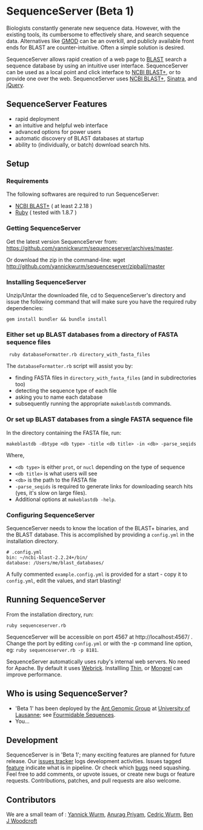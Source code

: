 # SequenceServer (Beta 1)

Biologists constantly generate new sequence data. However, with the existing
tools, its cumbersome to effectively share, and search sequence data.
Alternatives like [GMOD][5] can be an overkill, and publicly available front
ends for BLAST are counter-intuitive. Often a simple solution is desired.

SequenceServer allows rapid creation of a web page to [BLAST][1] search a 
sequence database by using an intuitive user interface. SequenceServer can 
be used as a local point and click interface to [NCBI BLAST+][2], or to 
provide one over the web. SequenceServer uses [NCBI BLAST+][2], 
[Sinatra][3], and [jQuery][4].

## SequenceServer Features

* rapid deployment
* an intuitive and helpful web interface
* advanced options for power users
* automatic discovery of BLAST databases at startup
* ability to (individually, or batch) download search hits.

## Setup

### Requirements

The following softwares are required to run SequenceServer:

* [NCBI BLAST+][2]  ( at least 2.2.18 )
* [Ruby][6]         ( tested with 1.8.7 )

### Getting SequenceServer

Get the latest version SequenceServer from: https://github.com/yannickwurm/sequenceserver/archives/master.

Or download the zip in the command-line:
    wget http://github.com/yannickwurm/sequenceserver/zipball/master
 

### Installing SequenceServer

Unzip/Untar the downloaded file, cd to SequenceServer's directory and issue the following command that will make sure you have the required ruby dependencies:

    gem install bundler && bundle install

### Either set up BLAST databases from a directory of FASTA sequence files

     ruby databaseFormatter.rb directory_with_fasta_files

The `databaseFormatter.rb` script will assist you by:

 * finding FASTA files in `directory_with_fasta_files` (and in subdirectories too)
 * detecting the sequence type of each file
 * asking you to name each database
 * subsequently running the appropriate `makeblastdb` commands.

### Or set up BLAST databases from a single FASTA sequence file
In the directory containing the FASTA file, run:
    
    makeblastdb -dbtype <db type> -title <db title> -in <db> -parse_seqids

Where,

* `<db type>` is either `prot`, or `nucl` depending on the type of sequence
* `<db title>` is what users will see
* `<db>` is the path to the FASTA file
* `-parse_seqids` is required to generate links for downloading search
  hits (yes, it's slow on large files).
* Additional options at `makeblastdb -help`.


### Configuring SequenceServer

SequenceServer needs to know the location of the BLAST+ binaries, and the
BLAST database. This is accomplished by providing a `config.yml` in the
installation directory.

    # .config.yml
    bin: ~/ncbi-blast-2.2.24+/bin/
    database: /Users/me/blast_databases/

A fully commented `example.config.yml` is provided for a start - copy it to
`config.yml`, edit the values, and start blasting!

## Running SequenceServer

From the installation directory, run:

    ruby sequenceserver.rb


SequenceServer will be accessible on port 4567 at http://localhost:4567/ . 
Change the port by editing `config.yml` or with the -p command line option, eg: `ruby sequenceserver.rb -p 8181`.
    
SequenceServer automatically uses ruby's internal web servers. No need for Apache. 
By default it uses [Webrick][7]. Installling [Thin][8], or [Mongrel][9] can improve performance. 

## Who is using SequenceServer?

* 'Beta 1' has been deployed by the [Ant Genomic Group][10] at [University of
Lausanne][11]; see [Fourmidable Sequences][12].
* You... 


## Development

SequenceServer is in 'Beta 1'; many exciting features are planned for future 
release. Our [issues tracker][13] logs development activities. Issues tagged [feature][14] indicate what is in pipeline. Or check which [bugs][15] need squashing. Feel free to add comments, or upvote issues, or create new bugs or feature requests. Contributions, patches, and pull requests are also welcome.

## Contributors

We are a small team of :
[Yannick Wurm][16], [Anurag Priyam][17], [Cedric Wurm][18], [Ben J Woodcroft][19]


[1]: http://blast.ncbi.nlm.nih.gov/Blast.cgi
[2]: http://blast.ncbi.nlm.nih.gov/Blast.cgi?CMD=Web&PAGE_TYPE=BlastDocs&DOC_TYPE=Download
[3]: http://www.sinatrarb.com/
[4]: http://jquery.com/
[5]: http://www.gmod.org
[6]: http://www.ruby-lang.org/en/
[7]: http://www.ruby-doc.org/stdlib/libdoc/webrick/rdoc/index.html
[8]: http://code.macournoyer.com/thin/
[9]: http://rubygems.org/gems/mongrel
[10]: http://fourmidable.unil.ch/
[11]: http://www.unil.ch/central
[12]: http://fourmidable-sequences.unil.ch:2011/
[13]: https://github.com/yannickwurm/sequenceserver/issues
[14]: https://github.com/yannickwurm/sequenceserver/issues?labels=feature
[15]: https://github.com/yannickwurm/sequenceserver/issues?labels=bug
[16]: http://yannick.poulet.org
[17]: http://about.me/yeban
[18]: http://ceddo.gammosaur.com
[19]: https://github.com/wwood